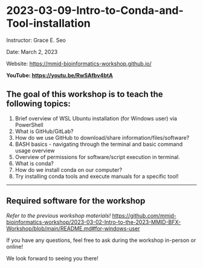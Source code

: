 # 2023-03-09-Intro-to-Conda-and-Tool-installation

Instructor: Grace E. Seo 

Date: March 2, 2023

Website: https://mmid-bioinformatics-workshop.github.io/

**YouTube: https://youtu.be/RwSAfbv4btA**

## The goal of this workshop is to teach the following topics:
1. Brief overview of WSL Ubuntu installation (for Windows user) via PowerShell
2. What is GitHub/GitLab? 
3. How do we use GitHub to download/share information/files/software?
4. BASH basics - navigating through the terminal and basic command usage overview
5. Overview of permissions for software/script execution in terminal.
6. What is conda?
7. How do we install conda on our computer?
8. Try installing conda tools and execute manuals for a specific tool!

---

## Required software for the workshop
*Refer to the previous workshop materials!*
https://github.com/mmid-bioinformatics-workshop/2023-03-02-Intro-to-the-2023-MMID-BFX-Workshop/blob/main/README.md#for-windows-user


If you have any questions, feel free to ask during the workshop in-person or online!

We look forward to seeing you there!
